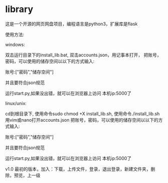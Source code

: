 # library
这是一个开源的网页网盘项目，编程语言是python3，扩展库是flask

使用方法:

windows:

双击运行目录下的install_lib.bat,
双击accounts.json，用记事本打开，
把账号，密码，可以使用的储存空间以以下的方式输入:

账号:["密码","储存空间"]

并且要符合json规范

运行start.py,如果没出错，就可以在浏览器上访问  本机ip:5000了

linux/unix:

cd到根目录下,
使用命令sudo chmod +X install_lib.sh,
使用命令./install_lib.sh
用vim或nano打开accounts.json
把账号，密码，可以使用的储存空间以以下的方式输入:

账号:["密码","储存空间"]

并且要符合json规范

运行start.py,如果没出错，就可以在浏览器上访问  本机ip:5000了


v1.0 最初的版本，加入：下载，上传文件，登录，退出登录，新建文件夹，删除，预览，上一级
